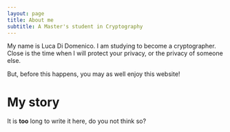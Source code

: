 ```yaml
---
layout: page
title: About me
subtitle: A Master's student in Cryptography
---
```


My name is Luca Di Domenico. I am studying to become a cryptographer. Close is the time when I will protect your privacy, or the privacy of someone else.

But, before this happens, you may as well enjoy this website!

# My story

It is **too** long to write it here, do you not think so?
